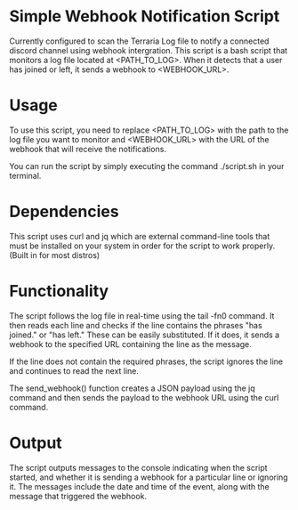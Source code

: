 # Simple Webhook Notification Script
Currently configured to scan the Terraria Log file to notify a connected discord channel using webhook intergration. 
This script is a bash script that monitors a log file located at <PATH_TO_LOG>. When it detects that a user has joined or left, it sends a webhook to <WEBHOOK_URL>. 

# Usage
To use this script, you need to replace <PATH_TO_LOG> with the path to the log file you want to monitor and <WEBHOOK_URL> with the URL of the webhook that will receive the notifications.

You can run the script by simply executing the command ./script.sh in your terminal.

# Dependencies
This script uses curl and jq which are external command-line tools that must be installed on your system in order for the script to work properly.(Built in for most distros)

# Functionality
The script follows the log file in real-time using the tail -fn0 command. It then reads each line and checks if the line contains the phrases "has joined." or "has left." These can be easily substituted.  If it does, it sends a webhook to the specified URL containing the line as the message.

If the line does not contain the required phrases, the script ignores the line and continues to read the next line.

The send_webhook() function creates a JSON payload using the jq command and then sends the payload to the webhook URL using the curl command.

# Output
The script outputs messages to the console indicating when the script started, and whether it is sending a webhook for a particular line or ignoring it. The messages include the date and time of the event, along with the message that triggered the webhook.